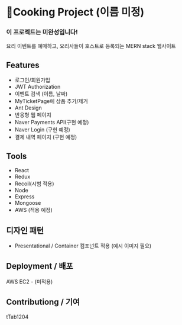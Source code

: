 # :curry:Cooking Project (이름 미정)
### 이 프로젝트는 미완성입니다!
요리 이벤트를 예매하고, 요리사들이 호스트로 등록되는 MERN stack 웹사이트

## Features
- 로그인/회원가입
- JWT Authorization
- 이벤트 검색 (이름, 날짜)
- MyTicketPage에 상품 추가/제거
- Ant Design
- 반응형 웹 페이지
- Naver Payments API(구현 예정)
- Naver Login (구현 예정)
- 결제 내역 페이지 (구현 예정)

## Tools
- React
- Redux
- Recoil(시범 적용)
- Node
- Express
- Mongoose
- AWS (적용 예정)

## 디자인 패턴
- Presentational / Container 컴포넌트 적용 (예시 이미지 필요)

## Deployment / 배포
AWS EC2 - (미적용)

## Contributiong / 기여
tTab1204
